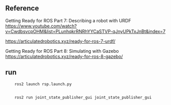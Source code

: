 

## Reference
Getting Ready for ROS Part 7: Describing a robot with URDF
https://www.youtube.com/watch?v=CwdbsvcpOHM&list=PLunhqkrRNRhYYCaSTVP-qJnyUPkTxJnBt&index=7

https://articulatedrobotics.xyz/ready-for-ros-7-urdf/

Getting Ready for ROS Part 8: Simulating with Gazebo
https://articulatedrobotics.xyz/ready-for-ros-8-gazebo/


## run
```
    ros2 launch rsp.launch.py


    ros2 run joint_state_publisher_gui joint_state_publisher_gui
```
